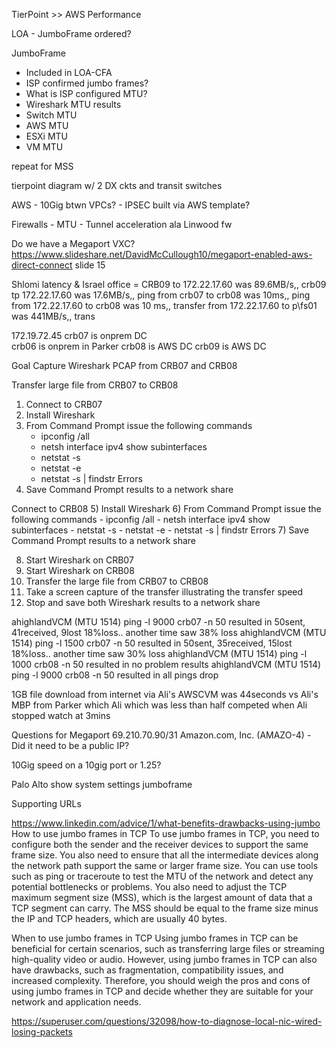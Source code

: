 TierPoint >> AWS Performance

LOA
    - JumboFrame ordered?



JumboFrame
 - Included in LOA-CFA
 - ISP confirmed jumbo frames?
 - What is ISP configured MTU?
 - Wireshark MTU results
 - Switch MTU
 - AWS MTU
 - ESXi MTU
 - VM MTU

repeat for MSS

tierpoint diagram w/ 2 DX ckts and transit switches

AWS
    - 10Gig btwn VPCs?
    - IPSEC built via AWS template?

Firewalls
    - MTU
    - Tunnel acceleration ala Linwood fw

Do we have a Megaport VXC? https://www.slideshare.net/DavidMcCullough10/megaport-enabled-aws-direct-connect slide 15



Shlomi latency & Israel office  = CRB09 to 172.22.17.60 was 89.6MB/s,, crb09 tp 172.22.17.60 was 17.6MB/s,, ping from crb07 to crb08 was 10ms,, ping from 172.22.17.60 to crb08 was 10 ms,, transfer from 172.22.17.60 to p\\fs01 was 441MB/s,, trans

172.19.72.45
crb07 is onprem DC  
crb06 is onprem in Parker
crb08 is AWS DC
crb09 is AWS DC




Goal Capture Wireshark PCAP from CRB07 and CRB08

Transfer large file from CRB07 to CRB08

1) Connect to CRB07
2) Install Wireshark
3) From Command Prompt issue the following commands
    - ipconfig /all
    - netsh interface ipv4 show subinterfaces
    - netstat -s
    - netstat -e
    - netstat -s | findstr Errors
4) Save Command Prompt results to a network share


Connect to CRB08
5) Install Wireshark
6) From Command Prompt issue the following commands
    - ipconfig /all
    - netsh interface ipv4 show subinterfaces
    - netstat -s
    - netstat -e
    - netstat -s | findstr Errors
7) Save Command Prompt results to a network share

8) Start Wireshark on CRB07
9) Start Wireshark on CRB08
10) Transfer the large file from CRB07 to CRB08
11) Take a screen capture of the transfer illustrating the transfer speed
12) Stop and save both Wireshark results to a network share







ahighlandVCM (MTU 1514) ping -l 9000 crb07 -n 50 resulted in 50sent, 41received, 9lost 18%loss.. another time saw 38% loss
ahighlandVCM (MTU 1514) ping -l 1500 crb07 -n 50 resulted in 50sent, 35received, 15lost 18%loss.. another time saw 30% loss
ahighlandVCM (MTU 1514) ping -l 1000 crb08 -n 50 resulted in no problem results
ahighlandVCM (MTU 1514) ping -l 9000 crb08 -n 50 resulted in all pings drop


1GB file download from internet via Ali's AWSCVM was 44seconds vs Ali's MBP from Parker which Ali which was less than half competed when Ali stopped watch at 3mins


Questions for Megaport
69.210.70.90/31 Amazon.com, Inc. (AMAZO-4)
    - Did it need to be a public IP?

10Gig speed on a 10gig port or 1.25?

Palo Alto
show system settings jumboframe



Supporting URLs

https://www.linkedin.com/advice/1/what-benefits-drawbacks-using-jumbo
How to use jumbo frames in TCP
To use jumbo frames in TCP, you need to configure both the sender and the receiver devices to support the same frame size. You also need to ensure that all the intermediate devices along the network path support the same or larger frame size. You can use tools such as ping or traceroute to test the MTU of the network and detect any potential bottlenecks or problems. You also need to adjust the TCP maximum segment size (MSS), which is the largest amount of data that a TCP segment can carry. The MSS should be equal to the frame size minus the IP and TCP headers, which are usually 40 bytes.

When to use jumbo frames in TCP
Using jumbo frames in TCP can be beneficial for certain scenarios, such as transferring large files or streaming high-quality video or audio. However, using jumbo frames in TCP can also have drawbacks, such as fragmentation, compatibility issues, and increased complexity. Therefore, you should weigh the pros and cons of using jumbo frames in TCP and decide whether they are suitable for your network and application needs.


https://superuser.com/questions/32098/how-to-diagnose-local-nic-wired-losing-packets
